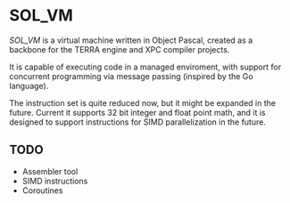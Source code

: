 SOL_VM
============

_SOL_VM_ is a virtual machine written in Object Pascal, created as a backbone for the TERRA engine and XPC compiler projects.  

It is capable of executing code in a managed enviroment, with support for concurrent programming via message passing (inspired by the Go language).  

The instruction set is quite reduced now, but it might be expanded in the future. Current it supports 32 bit integer and float point math, and it is designed to support instructions for SIMD parallelization in the future.

TODO
----------------
* Assembler tool
* SIMD instructions
* Coroutines

